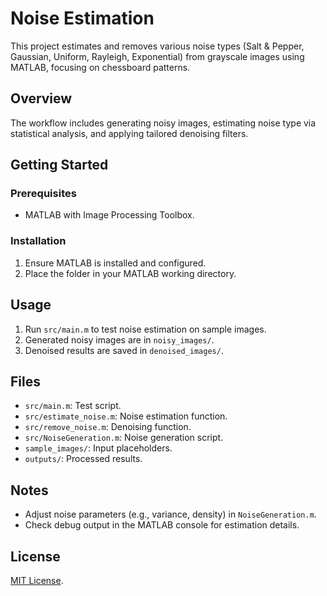 # Noise Estimation

This project estimates and removes various noise types (Salt & Pepper, Gaussian, Uniform, Rayleigh, Exponential) from grayscale images using MATLAB, focusing on chessboard patterns.

## Overview
The workflow includes generating noisy images, estimating noise type via statistical analysis, and applying tailored denoising filters.

## Getting Started

### Prerequisites
- MATLAB with Image Processing Toolbox.

### Installation
1. Ensure MATLAB is installed and configured.
2. Place the folder in your MATLAB working directory.

## Usage
1. Run `src/main.m` to test noise estimation on sample images.
2. Generated noisy images are in `noisy_images/`.
3. Denoised results are saved in `denoised_images/`.

## Files
- `src/main.m`: Test script.
- `src/estimate_noise.m`: Noise estimation function.
- `src/remove_noise.m`: Denoising function.
- `src/NoiseGeneration.m`: Noise generation script.
- `sample_images/`: Input placeholders.
- `outputs/`: Processed results.

## Notes
- Adjust noise parameters (e.g., variance, density) in `NoiseGeneration.m`.
- Check debug output in the MATLAB console for estimation details.

## License
[MIT License](https://github.com/your-username/image-processing-lab/blob/main/LICENSE).